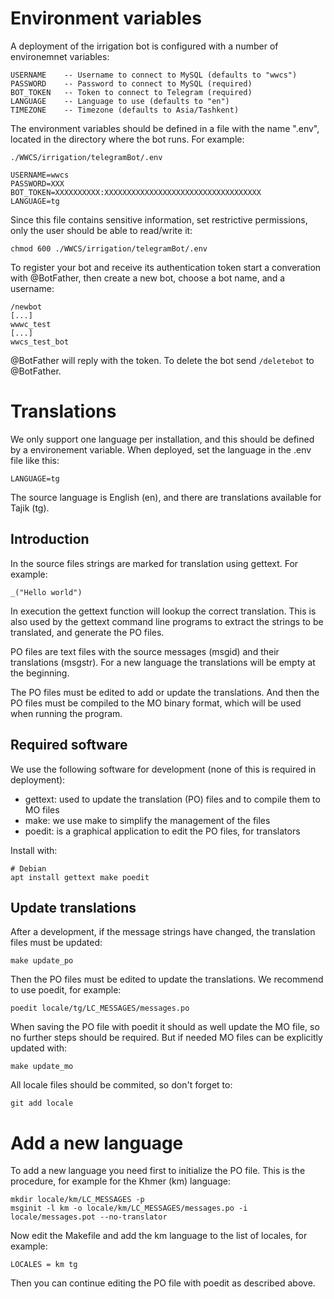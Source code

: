 # Environment variables

A deployment of the irrigation bot is configured with a number of environemnet variables:

    USERNAME    -- Username to connect to MySQL (defaults to "wwcs")
    PASSWORD    -- Password to connect to MySQL (required)
    BOT_TOKEN   -- Token to connect to Telegram (required)
    LANGUAGE    -- Language to use (defaults to "en")
    TIMEZONE    -- Timezone (defaults to Asia/Tashkent)

The environment variables should be defined in a file with the name ".env", located in the
directory where the bot runs. For example:

    ./WWCS/irrigation/telegramBot/.env

    USERNAME=wwcs
    PASSWORD=XXX
    BOT_TOKEN=XXXXXXXXXX:XXXXXXXXXXXXXXXXXXXXXXXXXXXXXXXXXXX
    LANGUAGE=tg

Since this file contains sensitive information, set restrictive permissions, only the user
should be able to read/write it:

    chmod 600 ./WWCS/irrigation/telegramBot/.env

To register your bot and receive its authentication token start a converation with
@BotFather, then create a new bot, choose a bot name, and a username:

    /newbot
    [...]
    wwwc_test
    [...]
    wwcs_test_bot

@BotFather will reply with the token. To delete the bot send `/deletebot` to @BotFather.

# Translations

We only support one language per installation, and this should be defined by a
environement variable. When deployed, set the language in the .env file like this:

    LANGUAGE=tg

The source language is English (en), and there are translations available for Tajik (tg).

## Introduction

In the source files strings are marked for translation using gettext. For
example:

    _("Hello world")

In execution the gettext function will lookup the correct translation. This is also used
by the gettext command line programs to extract the strings to be translated, and generate
the PO files.

PO files are text files with the source messages (msgid) and their translations (msgstr).
For a new language the translations will be empty at the beginning.

The PO files must be edited to add or update the translations. And then the PO files must
be compiled to the MO binary format, which will be used when running the program.

## Required software

We use the following software for development (none of this is required in deployment):

- gettext: used to update the translation (PO) files and to compile them to MO files
- make: we use make to simplify the management of the files
- poedit: is a graphical application to edit the PO files, for translators

Install with:

    # Debian
    apt install gettext make poedit

## Update translations

After a development, if the message strings have changed, the translation files must be
updated:

    make update_po

Then the PO files must be edited to update the translations. We recommend to use poedit,
for example:

    poedit locale/tg/LC_MESSAGES/messages.po

When saving the PO file with poedit it should as well update the MO file, so no further
steps should be required. But if needed MO files can be explicitly updated with:

    make update_mo

All locale files should be commited, so don't forget to:

    git add locale

# Add a new language

To add a new language you need first to initialize the PO file. This is the procedure, for
example for the Khmer (km) language:

    mkdir locale/km/LC_MESSAGES -p
    msginit -l km -o locale/km/LC_MESSAGES/messages.po -i locale/messages.pot --no-translator

Now edit the Makefile and add the km language to the list of locales, for example:

    LOCALES = km tg

Then you can continue editing the PO file with poedit as described above.
